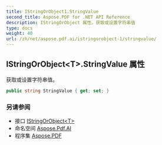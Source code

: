 ```yaml
---
title: IStringOrObject1.StringValue
second_title: Aspose.PDF for .NET API Reference
description: IStringOrObject 属性。获取或设置字符串值
type: docs
weight: 40
url: /zh/net/aspose.pdf.ai/istringorobject-1/stringvalue/
---
```

## IStringOrObject&lt;T&gt;.StringValue 属性

获取或设置字符串值。

```csharp
public string StringValue { get; set; }
```

### 另请参阅

* 接口 [IStringOrObject&lt;T&gt;](../)
* 命名空间 [Aspose.Pdf.AI](../../../aspose.pdf.ai/)
* 程序集 [Aspose.PDF](../../../)